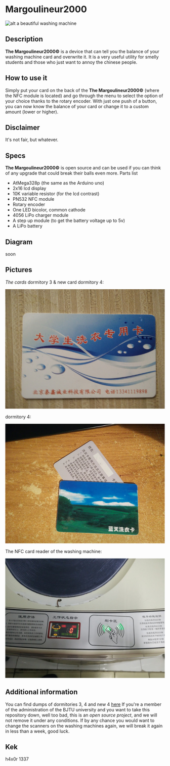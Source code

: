 # Margoulineur2000
![alt a beautiful washing machine](http://i.telegraph.co.uk/multimedia/archive/01697/p_washing-machine_1697696c.jpg "a beautiful washing machine")
## Description
__The Margoulineur2000©__ is a device that can tell you the balance of your washing machine card and overwrite it.
It is a very useful utility for smelly students and those who just want to annoy the chinese people.

## How to use it
Simply put your card on the back of the __The Margoulineur2000©__ (where the NFC module is located) and go through the menu to select the option of your choice thanks to the rotary encoder.
With just one push of a button, you can now know the balance of your card or change it to a custom amount (lower or higher).

## Disclaimer
It's not fair, but whatever.

## Specs
__The Margoulineur2000©__ is open source and can be used if you can think of any upgrade that could break their balls even more.
Parts list
*   AtMega328p (the same as the Arduino uno)
*   2x16 lcd display
*   10K variable resistor (for the lcd contrast)
*   PN532 NFC module
*   Rotary encoder
*   One LED bicolor, common cathode
*   4056 LiPo charger module
*   A step up module (to get the battery voltage up to 5v)
*   A LiPo battery

## Diagram
soon

## Pictures
_The cards_
dormitory 3 & new card dormitory 4:

![alt Dormitory 3 & new 4 card](https://github.com/LesMargoulins/Margoulineur2000/blob/master/imgs/dorm3F.jpg "Dormitory 3 & new 4 card")

dormitory 4:

![alt Old Dormitory 4 card](https://github.com/LesMargoulins/Margoulineur2000/blob/master/imgs/dorm4.jpg "Old Dormitory 4 card")

The NFC card reader of the washing machine:

![alt The NFC card reader of the washing machine](https://github.com/LesMargoulins/Margoulineur2000/blob/master/imgs/washingmachine.jpg "The NFC card reader of the washing machine")

## Additional information
You can find dumps of dormitories 3, 4 and new 4 [here](https://github.com/LesMargoulins/Dumps "dumps")
If you're a member of the administration of the BJTU university and you want to take this repository down, well too bad, this is an _open source project_, and we will not remove it under any conditions. If by any chance you would want to change the scanners on the washing machines again, we will break it again in less than a week, good luck.

## Kek
h4x0r 1337
